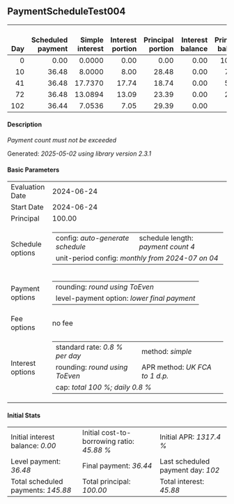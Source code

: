 <h2>PaymentScheduleTest004</h2>
<table>
    <thead style="vertical-align: bottom;">
        <th style="text-align: right;">Day</th>
        <th style="text-align: right;">Scheduled payment</th>
        <th style="text-align: right;">Simple interest</th>
        <th style="text-align: right;">Interest portion</th>
        <th style="text-align: right;">Principal portion</th>
        <th style="text-align: right;">Interest balance</th>
        <th style="text-align: right;">Principal balance</th>
        <th style="text-align: right;">Total simple interest</th>
        <th style="text-align: right;">Total interest</th>
        <th style="text-align: right;">Total principal</th>
    </thead>
    <tr style="text-align: right;">
        <td class="ci00">0</td>
        <td class="ci01" style="white-space: nowrap;">0.00</td>
        <td class="ci02">0.0000</td>
        <td class="ci03">0.00</td>
        <td class="ci04">0.00</td>
        <td class="ci05">0.00</td>
        <td class="ci06">100.00</td>
        <td class="ci07">0.0000</td>
        <td class="ci08">0.00</td>
        <td class="ci09">0.00</td>
    </tr>
    <tr style="text-align: right;">
        <td class="ci00">10</td>
        <td class="ci01" style="white-space: nowrap;">36.48</td>
        <td class="ci02">8.0000</td>
        <td class="ci03">8.00</td>
        <td class="ci04">28.48</td>
        <td class="ci05">0.00</td>
        <td class="ci06">71.52</td>
        <td class="ci07">8.0000</td>
        <td class="ci08">8.00</td>
        <td class="ci09">28.48</td>
    </tr>
    <tr style="text-align: right;">
        <td class="ci00">41</td>
        <td class="ci01" style="white-space: nowrap;">36.48</td>
        <td class="ci02">17.7370</td>
        <td class="ci03">17.74</td>
        <td class="ci04">18.74</td>
        <td class="ci05">0.00</td>
        <td class="ci06">52.78</td>
        <td class="ci07">25.7370</td>
        <td class="ci08">25.74</td>
        <td class="ci09">47.22</td>
    </tr>
    <tr style="text-align: right;">
        <td class="ci00">72</td>
        <td class="ci01" style="white-space: nowrap;">36.48</td>
        <td class="ci02">13.0894</td>
        <td class="ci03">13.09</td>
        <td class="ci04">23.39</td>
        <td class="ci05">0.00</td>
        <td class="ci06">29.39</td>
        <td class="ci07">38.8264</td>
        <td class="ci08">38.83</td>
        <td class="ci09">70.61</td>
    </tr>
    <tr style="text-align: right;">
        <td class="ci00">102</td>
        <td class="ci01" style="white-space: nowrap;">36.44</td>
        <td class="ci02">7.0536</td>
        <td class="ci03">7.05</td>
        <td class="ci04">29.39</td>
        <td class="ci05">0.00</td>
        <td class="ci06">0.00</td>
        <td class="ci07">45.8800</td>
        <td class="ci08">45.88</td>
        <td class="ci09">100.00</td>
    </tr>
</table>
<h4>Description</h4>
<p><i>Payment count must not be exceeded</i></p>
<p>Generated: <i>2025-05-02 using library version 2.3.1</i></p>
<h4>Basic Parameters</h4>
<table>
    <tr>
        <td>Evaluation Date</td>
        <td>2024-06-24</td>
    </tr>
    <tr>
        <td>Start Date</td>
        <td>2024-06-24</td>
    </tr>
    <tr>
        <td>Principal</td>
        <td>100.00</td>
    </tr>
    <tr>
        <td>Schedule options</td>
        <td>
            <table>
                <tr>
                    <td>config: <i>auto-generate schedule</i></td>
                    <td>schedule length: <i><i>payment count</i> 4</i></td>
                </tr>
                <tr>
                    <td colspan="2" style="white-space: nowrap;">unit-period config: <i>monthly from 2024-07 on 04</i></td>
                </tr>
            </table>
        </td>
    </tr>
    <tr>
        <td>Payment options</td>
        <td>
            <table>
                <tr>
                    <td>rounding: <i>round using ToEven</i></td>
                </tr>
                <tr>
                    <td>level-payment option: <i>lower&nbsp;final&nbsp;payment</i></td>
                </tr>
            </table>
        </td>
    </tr>
    <tr>
        <td>Fee options</td>
        <td>no fee
        </td>
    </tr>
    <tr>
        <td>Interest options</td>
        <td>
            <table>
                <tr>
                    <td>standard rate: <i>0.8 % per day</i></td>
                    <td>method: <i>simple</i></td>
                </tr>
                <tr>
                    <td>rounding: <i>round using ToEven</i></td>
                    <td>APR method: <i>UK FCA to 1 d.p.</i></td>
                </tr>
                <tr>
                    <td colspan="2">cap: <i>total 100 %; daily 0.8 %</td>
                </tr>
            </table>
        </td>
    </tr>
</table>
<h4>Initial Stats</h4>
<table>
    <tr>
        <td>Initial interest balance: <i>0.00</i></td>
        <td>Initial cost-to-borrowing ratio: <i>45.88 %</i></td>
        <td>Initial APR: <i>1317.4 %</i></td>
    </tr>
    <tr>
        <td>Level payment: <i>36.48</i></td>
        <td>Final payment: <i>36.44</i></td>
        <td>Last scheduled payment day: <i>102</i></td>
    </tr>
    <tr>
        <td>Total scheduled payments: <i>145.88</i></td>
        <td>Total principal: <i>100.00</i></td>
        <td>Total interest: <i>45.88</i></td>
    </tr>
</table>